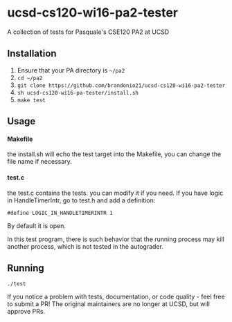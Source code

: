 ucsd-cs120-wi16-pa2-tester
==========================
A collection of tests for Pasquale's CSE120 PA2 at UCSD

Installation
------------
1. Ensure that your PA directory is `~/pa2`
2. `cd ~/pa2`
3. `git clone https://github.com/brandonio21/ucsd-cs120-wi16-pa2-tester`
4. `sh ucsd-cs120-wi16-pa-tester/install.sh`
5. `make test`

## Usage
#### Makefile
the install.sh will echo the test target into the Makefile, 
you can change the file name if necessary.

#### test.c
the test.c contains the tests. you can modify it if you need.
If you have logic in HandleTimerIntr, go to test.h and add a definition:

`#define LOGIC_IN_HANDLETIMERINTR 1` 

By default it is open.

In this test program, there is such behavior that the running process 
may kill another process, which is not tested in the autograder.

Running
-------
`./test`

If you notice a problem with tests, documentation, or code quality -
feel free to submit a PR! The original maintainers are no longer at
UCSD, but will approve PRs.